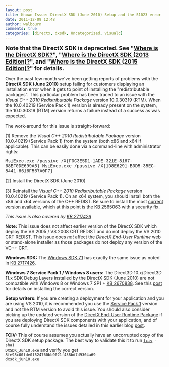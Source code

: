 ```yaml
---
layout: post
title: Known Issue: DirectX SDK (June 2010) Setup and the S1023 error
date: 2011-12-09 12:48
author: walbourn
comments: true
categories: [directx, dxsdk, Uncategorized, visualc]
---
```

<span style="font-size: large"><strong>Note that the DirectX SDK is deprecated. See "<a href="http://blogs.msdn.com/b/chuckw/archive/2012/03/22/where-is-the-directx-sdk.aspx">Where is the DirectX SDK?</a>", "<a href="http://blogs.msdn.com/b/chuckw/archive/2013/07/01/where-is-the-directx-sdk-2013-edition.aspx">Where is the DirectX SDK (2013 Edition)?</a>", and "<a href="http://blogs.msdn.com/b/chuckw/archive/2015/08/05/where-is-the-directx-sdk-2015-edition.aspx">Where is the DirectX SDK (2015 Edition)?</a>" for details.</strong></span>

Over the past few month we've been getting reports of problems with the <strong>DirectX SDK (June 2010)</strong> setup failing for customers displaying an installation error when it gets to point of installing the "redistributable packages". This particular problem has been traced to an issue with the <em>Visual C++ 2010 Redistributable Package</em> version 10.0.30319 (RTM). When the 10.0.40219 (Service Pack 1) version is already present on the system, the 10.0.30319 (RTM) version returns a failure instead of a success as was expected.

The work-around for this issue is straight-forward:

(1) Remove the <em>Visual C++ 2010 Redistributable Package</em> version 10.0.40219 (Service Pack 1) from the system (both x86 and x64 if applicable). This can be easily done via a command-line with administrator rights:

<span style="font-family: courier new,courier">MsiExec.exe /passive /X{F0C3E5D1-1ADE-321E-8167-68EF0DE699A5}
MsiExec.exe /passive /X{1D8E6291-B0D5-35EC-8441-6616F567A0F7}</span>

(2) Install the DirectX SDK (June 2010)

(3) Reinstall the <em>Visual C++ 2010 Redistributable Package</em> version 10.0.40219 (Service Pack 1). On an x64 system, you should install both the x86 and x64 versions of the C++ REDIST. Be sure to install the most <a href="http://www.microsoft.com/download/en/details.aspx?displaylang=en&amp;id=26999">current version available</a>, which at this point is the <a href="http://support.microsoft.com/kb/2565063">KB 2565063</a> with a security fix.

<em>This issue is also covered by <a href="http://support.microsoft.com/kb/2728613">KB 2717426</a></em>

<strong>Note:</strong> This issue does not affect earlier version of the DirectX SDK which deploy the VS 2005 / VS 2008 CRT REDIST and do not deploy the VS 2010 CRT REDIST. This issue does <em>not</em> affect the <em>DirectX End-User Runtime</em> web or stand-alone installer as those packages do not deploy any version of the VC++ CRT.

<strong>Windows SDK:</strong> The <a href="http://blogs.msdn.com/b/chuckw/archive/2010/06/15/windows-sdk-7-1.aspx">Windows SDK 7.1</a> has exactly the same issue as noted in <a href="http://support.microsoft.com/kb/2717426">KB 2717426</a>.

<strong>Windows 7 Service Pack 1 / Windows 8 users:</strong> The Direct3D 10.x/Direct3D 11.x SDK Debug Layers installed by the DirectX SDK (June 2010) are not compatible with Windows 8 or Windows 7 SP1 + <a href="http://support.microsoft.com/kb/2670838">KB 2670838</a>. See this <a href="http://blogs.msdn.com/b/chuckw/archive/2013/02/26/directx-11-1-and-windows-7-update.aspx">post</a> for details on installing the correct version.

<strong>Setup writers:</strong> If you are creating a deployment for your application and you are using VS 2010, it is recommended you use the <a title="Games for Windows and the DirectX SDK Blog" href="http://blogs.msdn.com/b/chuckw/archive/2011/03/16/visual-studio-2010-service-pack-1.aspx">Service Pack 1</a> version and not the RTM version to avoid this issue. You should also consider picking up the updated version of the <a href="http://blogs.msdn.com/b/chuckw/archive/2011/04/19/dxsetup-update.aspx">DirectX End-User Runtime Package</a> if you are deploying DirectX SDK components with your application, and of course fully understand the issues detailed in this earlier blog <a title="Games for Windows and the DirectX SDK Blog" href="http://blogs.msdn.com/b/chuckw/archive/2010/09/08/not-so-direct-setup.aspx">post</a>.

<strong>FCIV:</strong> This of course assumes you actually have an uncorrupted copy of the DirectX SDK setup package. The best way to validate this it to run <code><a href="http://support.microsoft.com/kb/841290">fciv</a> -sha1 DXSDK_Jun10.exe</code> and verify you get <code>8fe98c00fde0f524760bb9021f438bd7d9304a69 dxsdk_jun10.exe</code>
